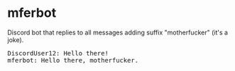 # mferbot
Discord bot that replies to all messages adding suffix "motherfucker" (it's a joke).
<pre>
DiscordUser12: Hello there!
mferbot: Hello there, motherfucker.
</pre>

